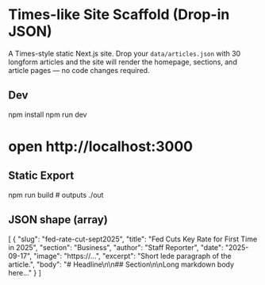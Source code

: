 
# Times-like Site Scaffold (Drop-in JSON)

A Times-style static Next.js site. Drop your `data/articles.json` with 30 longform articles and the site will render the homepage, sections, and article pages — no code changes required.

## Dev
npm install
npm run dev
# open http://localhost:3000

## Static Export
npm run build  # outputs ./out

## JSON shape (array)
[
  {
    "slug": "fed-rate-cut-sept2025",
    "title": "Fed Cuts Key Rate for First Time in 2025",
    "section": "Business",
    "author": "Staff Reporter",
    "date": "2025-09-17",
    "image": "https://...",
    "excerpt": "Short lede paragraph of the article.",
    "body": "# Headline\n\n## Section\n\nLong markdown body here..."
  }
]
